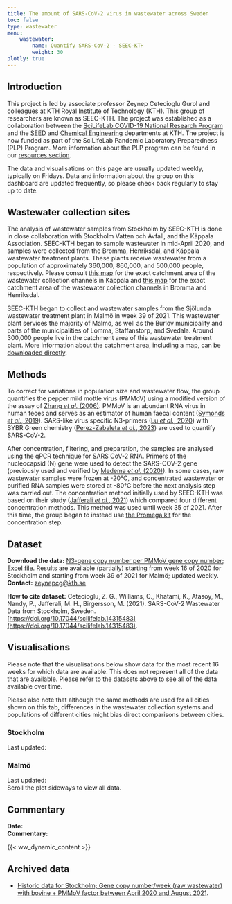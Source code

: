 ```yaml
---
title: The amount of SARS-CoV-2 virus in wastewater across Sweden
toc: false
type: wastewater
menu:
    wastewater:
        name: Quantify SARS-CoV-2 - SEEC-KTH
        weight: 30
plotly: true
---
```


## Introduction

This project is led by associate professor Zeynep Cetecioglu Gurol and colleagues at KTH Royal Institute of Technology (KTH). This group of researchers are known as SEEC-KTH. The project was established as a collaboration between the [SciLifeLab COVID-19 National Research Program](https://www.scilifelab.se/covid-19) and the [SEED](https://www.kth.se/en/seed) and [Chemical Engineering](https://www.kth.se/ket/chemical-engineering-1.784196) departments at KTH. The project is now funded as part of the SciLifeLab Pandemic Laboratory Preparedness (PLP) Program. More information about the PLP program can be found in our [resources section](/resources/).

The data and visualisations on this page are usually updated weekly, typically on Fridays. Data and information about the group on this dashboard are updated frequently, so please check back regularly to stay up to date.

## Wastewater collection sites

The analysis of wastewater samples from Stockholm by SEEC-KTH is done in close collaboration with Stockholm Vatten och Avfall, and the Käppala Association. SEEC-KTH began to sample wastewater in mid-April 2020, and samples were collected from the Bromma, Henriksdal, and Käppala wastewater treatment plants. These plants receive wastewater from a population of approximately 360,000, 860,000, and 500,000 people, respectively. Please consult [this map](/wastewater/map_Kappala.pdf) for the exact catchment area of the wastewater collection channels in Käppala and [this map](/wastewater/map_Bromma_Henriksdal.pdf) for the exact catchment area of the wastewater collection channels in Bromma and Henriksdal.

SEEC-KTH began to collect and wastewater samples from the Sjölunda wastewater treatment plant in Malmö in week 39 of 2021. This wastewater plant services the majority of Malmö, as well as the Burlöv municipality and parts of the municipalities of Lomma, Staffanstorp, and Svedala. Around 300,000 people live in the catchment area of this wastewater treatment plant. More information about the catchment area, including a map, can be [downloaded directly](/wastewater/sjolunda.pdf).

## Methods

 To correct for variations in population size and wastewater flow, the group quantifies the pepper mild mottle virus (PMMoV) using a modified version of the assay of [Zhang *et al.* (2006)](https://doi.org/10.1371/journal.pbio.0040003). PMMoV is an abundant RNA virus in human feces and serves as an estimator of human faecal content ([Symonds *et al.*, 2019](https://doi.org/10.1371/journal.ppat.1007639)). SARS-like virus specific N3-primers ([Lu *et al.*, 2020](https://doi.org/10.3201/eid2608.201246)) with SYBR Green chemistry ([Perez-Zabaleta *et al.*, 2023](https://doi.org/10.1016/j.scitotenv.2022.160023)) are used to quantify SARS-CoV-2.

After concentration, filtering, and preparation, the samples are analysed using the qPCR technique for SARS CoV-2 RNA. Primers of the nucleocapsid (N) gene were used to detect the SARS-COV-2 gene (previously used and verified by [Medema *et al.* (2020)](https://doi.org/10.1021/acs.estlett.0c00357)). In some cases, raw wastewater samples were frozen at -20℃, and concentrated wastewater or purified RNA samples were stored at -80℃ before the next analysis step was carried out. The concentration method initially used by SEEC-KTH was based on their study ([Jafferali *et al.*, 2021](https://doi.org/10.1016/j.scitotenv.2020.142939)) which compared four different concentration methods. This method was used until week 35 of 2021. After this time, the group began to instead use [the Promega kit](https://se.promega.com/applications/virus-detection-assay-coronavirus-detection-covid-19-sars-cov-2/wastewater-based-epidemiology-covid19/) for the concentration step.

## Dataset

**Download the data:** [N3-gene copy number per PMMoV gene copy number; Excel file](https://blobserver.dckube.scilifelab.se/blob/stockholm_wastewater_method_Sep_2021.xlsx). Results are available (partially) starting from week 16 of 2020 for Stockholm and starting from week 39 of 2021 for Malmö; updated weekly.\
**Contact:** zeynepcg@kth.se

**How to cite dataset:**
Cetecioglu, Z. G., Williams, C., Khatami, K., Atasoy, M., Nandy, P., Jafferali, M. H., Birgersson, M. (2021). SARS-CoV-2 Wastewater Data from Stockholm, Sweden. [https://doi.org/10.17044/scilifelab.14315483](https://doi.org/10.17044/scilifelab.14315483).

## Visualisations

Please note that the visualisations below show data for the most recent 16 weeks for which data are available. This does not represent all of the data that are available. Please refer to the datasets above to see all of the data available over time.

Please also note that although the same methods are used for all cities shown on this tab, differences in the wastewater collection systems and populations of different cities might bias direct comparisons between cities.

### Stockholm

<div class="alert alert-info">Last updated: <span id="last_modified_stockholm"></span></div>

<!-- <button type="button" class="btn btn-sm btn-outline-secondary mb-2" data-bs-toggle="modal" data-bs-target="#interactiveFeaturesModal">
  How to use the interactive features of the plot
</button>

 <div class="modal fade" id="interactiveFeaturesModal" tabindex="-1" aria-labelledby="interactiveFeaturesModalLabel" aria-hidden="true">
  <div class="modal-dialog modal-lg">
    <div class="modal-content">
      <div class="modal-header">
        <h5 class="modal-title" id="interactiveFeaturesModalLabel">Information on how to use the interactive features of the plot</h5>
        <button type="button" class="btn-close" data-bs-dismiss="modal" aria-label="Close"></button>
      </div>
      <div class="modal-body">
        <p>The line plots on this page have multiple interactive features. You can use the features to view the data in them in different ways. For example, you can choose to view data only within a certain time period, or from a given collection site. Below, we explain how to use different interactive features to meet your needs.</p>
        <h6>View data from particular sites</h6>
        <p>To view only data from a single site, double click on the name on that site in the legend to the right. To toggle data from a site on/off, single click on the name in the legend. If the data is 'deselected', the name will appear 'greyed out' in the legend, and it will not be displayed on the graph. Initially, all data will be 'selected'. To 'deselect' all data, use the 'Deselect all areas' button. You can use the 'Reselect all areas' button to 'select' data from every site (i.e. return to the default view).</p>
        <h6>View only certain y- and/or x-axes ranges</h6>
        <p>In the below plots, the y-axis represents the copy number of SARS-CoV-2 relative to PMMoV while the x-axis represents the date. If you would like to view values within a given range of the values on the axes, you can do this by clicking and dragging with your mouse. For example, to view all data within a given timeframe, you can click near the start date on the x-axis and drag to create a rectangle that encompasses the whole y-axis and the range of dates on the x-axis that you want to view. The plot will then zoom into the range that you selected.</p>
        <h6>Accurately read data values</h6>
        <p>It is difficult to accurately read the exact values of data from a graph. In order to view the exact data values, hover over the data point of interest. A box will appear that shows the y-axis values for all sites on that date (i.e. that x-axis value).</p>
        <h6>Other features</h6>
        <p>If you hover your cursor over the plot, you will see some additional options as grey icons in the top right. You can use these features to zoom in/out of the plot (using the + and - icons), and scale the axes so that the data from the 'selected' sites are shown on the most appropriate axes (this can be done using the autoscale or reset axes icons, which look like a box containing arrows and a house, respectively).</p>
      </div>
      <div class="modal-footer">
        <button type="button" class="btn btn-secondary" data-bs-dismiss="modal">Close</button>
      </div>
    </div>
  </div>
</div>

 <div class="plot_wrapper mb-3">
  <div class="table-responsive">{{< plotly json="https://blobserver.dckube.scilifelab.se/blob/wastewater_combined_stockholm.json" height="550px" >}}</div>
</div>  -->

<div class="plot_wrapper">
  <div class="table-responsive w-100" id="stockholm_wastewater"></div>
</div>

### Malmö

<div class="alert alert-info">Last updated: <span id="last_modified_malmo"></span></div>

<div class="d-md-none alert alert-info">
  Scroll the plot sideways to view all data.
</div>

<div class="plot_wrapper">
  <div class="table-responsive w-100" id="malmo"></div>
</div>

## Commentary

<div><b>Date:</b> <span id="kth_comment_date"></span><br><b>Commentary:</b> <span id="kth_comment"></span></div>

{{< ww_dynamic_content >}}

## Archived data

- [Historic data for Stockholm; Gene copy number/week (raw wastewater) with bovine + PMMoV factor between April 2020 and August 2021](/dashboards/wastewater/historic_stockholm).

<script src="https://cdn.jsdelivr.net/npm/vega@5.19.1"></script>
<script src="https://cdn.jsdelivr.net/npm/vega-lite@5.0.0"></script>
<script src="https://cdn.jsdelivr.net/npm/vega-embed@6.15.1"></script>
<script src="https://datagraphics.dckube.scilifelab.se/graphic/1016b97372e9403da0b8e8e7bb14fa8d.js?id=malmo"></script>
<script
  src="https://datagraphics.dckube.scilifelab.se/graphic/93bad55e86ad4b0f97d4d27c77862bc9.js?id=stockholm_wastewater"></script>
